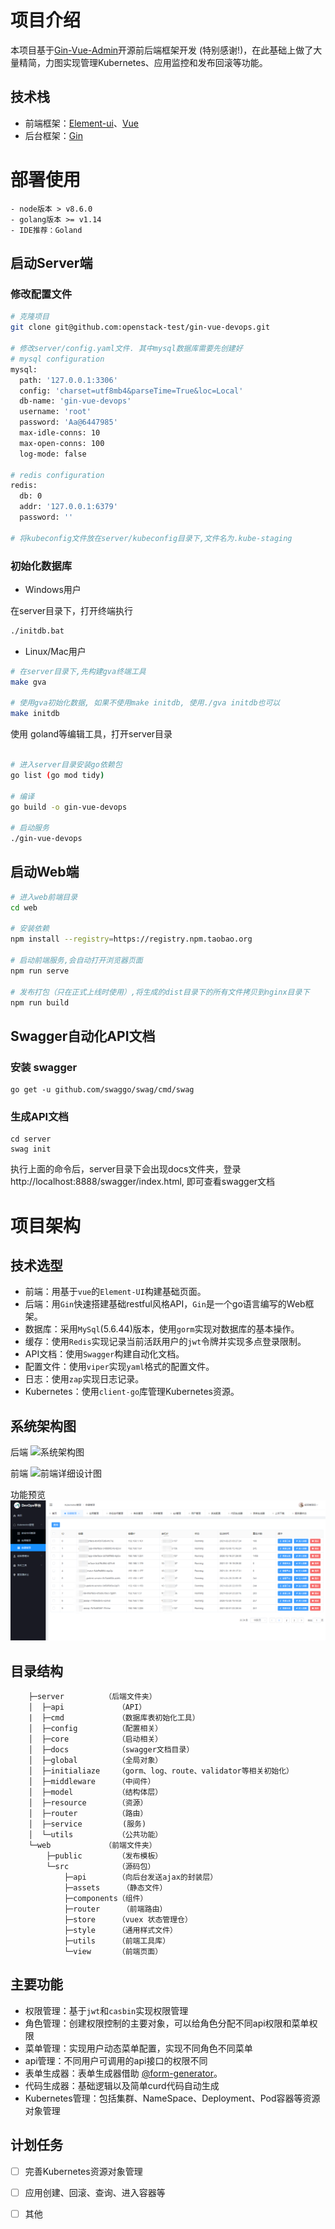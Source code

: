 # 项目介绍
本项目基于[Gin-Vue-Admin](https://github.com/flipped-aurora/gin-vue-admin)开源前后端框架开发 (特别感谢!)，在此基础上做了大量精简，力图实现管理Kubernetes、应用监控和发布回滚等功能。

## 技术栈
- 前端框架：[Element-ui](https://github.com/ElemeFE/element)、[Vue](https://cn.vuejs.org/)
- 后台框架：[Gin](https://github.com/gin-gonic/gin) 

# 部署使用

```
- node版本 > v8.6.0
- golang版本 >= v1.14
- IDE推荐：Goland
```

## 启动Server端
### 修改配置文件
```bash
# 克隆项目
git clone git@github.com:openstack-test/gin-vue-devops.git

# 修改server/config.yaml文件. 其中mysql数据库需要先创建好
# mysql configuration
mysql:
  path: '127.0.0.1:3306'
  config: 'charset=utf8mb4&parseTime=True&loc=Local'
  db-name: 'gin-vue-devops'
  username: 'root'
  password: 'Aa@6447985'
  max-idle-conns: 10
  max-open-conns: 100
  log-mode: false

# redis configuration
redis:
  db: 0
  addr: '127.0.0.1:6379'
  password: ''

# 将kubeconfig文件放在server/kubeconfig目录下,文件名为.kube-staging
```

### 初始化数据库
- Windows用户

在server目录下，打开终端执行
```bash
./initdb.bat
```

- Linux/Mac用户

```bash
# 在server目录下,先构建gva终端工具
make gva

# 使用gva初始化数据, 如果不使用make initdb, 使用./gva initdb也可以
make initdb
```

使用 goland等编辑工具，打开server目录

```bash

# 进入server目录安装go依赖包
go list (go mod tidy)

# 编译
go build -o gin-vue-devops

# 启动服务
./gin-vue-devops
```

## 启动Web端

```bash
# 进入web前端目录
cd web

# 安装依赖
npm install --registry=https://registry.npm.taobao.org

# 启动前端服务,会自动打开浏览器页面
npm run serve

# 发布打包（只在正式上线时使用）,将生成的dist目录下的所有文件拷贝到nginx目录下
npm run build
```

## Swagger自动化API文档

### 安装 swagger
````
go get -u github.com/swaggo/swag/cmd/swag
````

### 生成API文档

````
cd server
swag init
````
执行上面的命令后，server目录下会出现docs文件夹，登录http://localhost:8888/swagger/index.html, 即可查看swagger文档

#  项目架构

## 技术选型

- 前端：用基于`vue`的`Element-UI`构建基础页面。
- 后端：用`Gin`快速搭建基础restful风格API，`Gin`是一个go语言编写的Web框架。
- 数据库：采用`MySql`(5.6.44)版本，使用`gorm`实现对数据库的基本操作。
- 缓存：使用`Redis`实现记录当前活跃用户的`jwt`令牌并实现多点登录限制。
- API文档：使用`Swagger`构建自动化文档。
- 配置文件：使用`viper`实现`yaml`格式的配置文件。
- 日志：使用`zap`实现日志记录。
- Kubernetes：使用`client-go`库管理Kubernetes资源。

## 系统架构图
后端
![系统架构图](http://qmplusimg.henrongyi.top/gva/gin-vue-admin.png)

前端
![前端详细设计图](http://qmplusimg.henrongyi.top/naotu.png)

功能预览
![功能预览](./docs/feature-1.png)

## 目录结构

```
    ├─server  	     （后端文件夹）
    │  ├─api            （API）
    |  ├─cmd            （数据库表初始化工具）
    │  ├─config         （配置相关）
    │  ├─core  	        （启动相关）
    │  ├─docs  	        （swagger文档目录）
    │  ├─global         （全局对象）
    │  ├─initialiaze    （gorm、log、route、validator等相关初始化）
    │  ├─middleware     （中间件）
    │  ├─model          （结构体层）
    │  ├─resource       （资源）
    │  ├─router         （路由）
    │  ├─service         (服务)
    │  └─utils	        （公共功能）
    └─web            （前端文件夹）
        ├─public        （发布模板）
        └─src           （源码包）
            ├─api       （向后台发送ajax的封装层）
            ├─assets	 （静态文件）
            ├─components（组件）
            ├─router	 （前端路由）
            ├─store     （vuex 状态管理仓）
            ├─style     （通用样式文件）
            ├─utils     （前端工具库）
            └─view      （前端页面）

```

## 主要功能

- 权限管理：基于`jwt`和`casbin`实现权限管理 
- 角色管理：创建权限控制的主要对象，可以给角色分配不同api权限和菜单权限
- 菜单管理：实现用户动态菜单配置，实现不同角色不同菜单
- api管理：不同用户可调用的api接口的权限不同
- 表单生成器：表单生成器借助 [@form-generator](https://github.com/JakHuang/form-generator)。
- 代码生成器：基础逻辑以及简单curd代码自动生成
- Kubernetes管理：包括集群、NameSpace、Deployment、Pod容器等资源对象管理

## 计划任务

- [ ] 完善Kubernetes资源对象管理
- [ ] 应用创建、回滚、查询、进入容器等
- [ ] 其他







